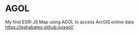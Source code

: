 # AGOL
My first ESRI JS Map using AGOL to access ArcGIS online data
https://leahabates.github.io/agol/
